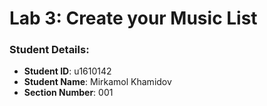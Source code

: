 # Lab 3: Create your Music List

### Student Details:

- **Student ID**: u1610142
- **Student Name**: Mirkamol Khamidov
- **Section Number**: 001


